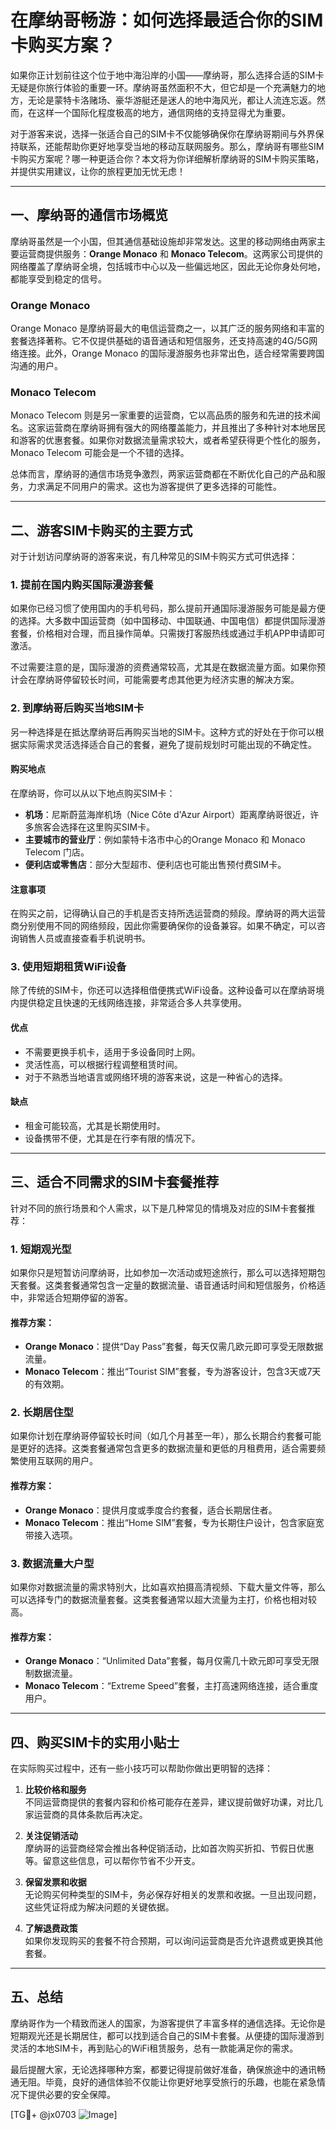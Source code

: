# 在摩纳哥畅游：如何选择最适合你的SIM卡购买方案？

如果你正计划前往这个位于地中海沿岸的小国——摩纳哥，那么选择合适的SIM卡无疑是你旅行体验的重要一环。摩纳哥虽然面积不大，但它却是一个充满魅力的地方，无论是蒙特卡洛赌场、豪华游艇还是迷人的地中海风光，都让人流连忘返。然而，在这样一个国际化程度极高的地方，通信网络的支持显得尤为重要。

对于游客来说，选择一张适合自己的SIM卡不仅能够确保你在摩纳哥期间与外界保持联系，还能帮助你更好地享受当地的移动互联网服务。那么，摩纳哥有哪些SIM卡购买方案呢？哪一种更适合你？本文将为你详细解析摩纳哥的SIM卡购买策略，并提供实用建议，让你的旅程更加无忧无虑！

---

## 一、摩纳哥的通信市场概览

摩纳哥虽然是一个小国，但其通信基础设施却非常发达。这里的移动网络由两家主要运营商提供服务：**Orange Monaco** 和 **Monaco Telecom**。这两家公司提供的网络覆盖了摩纳哥全境，包括城市中心以及一些偏远地区，因此无论你身处何地，都能享受到稳定的信号。

### Orange Monaco
Orange Monaco 是摩纳哥最大的电信运营商之一，以其广泛的服务网络和丰富的套餐选择著称。它不仅提供基础的语音通话和短信服务，还支持高速的4G/5G网络连接。此外，Orange Monaco 的国际漫游服务也非常出色，适合经常需要跨国沟通的用户。

### Monaco Telecom
Monaco Telecom 则是另一家重要的运营商，它以高品质的服务和先进的技术闻名。这家运营商在摩纳哥拥有强大的网络覆盖能力，并且推出了多种针对本地居民和游客的优惠套餐。如果你对数据流量需求较大，或者希望获得更个性化的服务，Monaco Telecom 可能会是一个不错的选择。

总体而言，摩纳哥的通信市场竞争激烈，两家运营商都在不断优化自己的产品和服务，力求满足不同用户的需求。这也为游客提供了更多选择的可能性。

---

## 二、游客SIM卡购买的主要方式

对于计划访问摩纳哥的游客来说，有几种常见的SIM卡购买方式可供选择：

### 1. 提前在国内购买国际漫游套餐
如果你已经习惯了使用国内的手机号码，那么提前开通国际漫游服务可能是最方便的选择。大多数中国运营商（如中国移动、中国联通、中国电信）都提供国际漫游套餐，价格相对合理，而且操作简单。只需拨打客服热线或通过手机APP申请即可激活。

不过需要注意的是，国际漫游的资费通常较高，尤其是在数据流量方面。如果你预计会在摩纳哥停留较长时间，可能需要考虑其他更为经济实惠的解决方案。

### 2. 到摩纳哥后购买当地SIM卡
另一种选择是在抵达摩纳哥后再购买当地的SIM卡。这种方式的好处在于你可以根据实际需求灵活选择适合自己的套餐，避免了提前规划时可能出现的不确定性。

#### 购买地点
在摩纳哥，你可以从以下地点购买SIM卡：
- **机场**：尼斯蔚蓝海岸机场（Nice Côte d'Azur Airport）距离摩纳哥很近，许多旅客会选择在这里购买SIM卡。
- **主要城市的营业厅**：例如蒙特卡洛市中心的Orange Monaco 和 Monaco Telecom 门店。
- **便利店或零售店**：部分大型超市、便利店也可能出售预付费SIM卡。

#### 注意事项
在购买之前，记得确认自己的手机是否支持所选运营商的频段。摩纳哥的两大运营商分别使用不同的网络频段，因此你需要确保你的设备兼容。如果不确定，可以咨询销售人员或直接查看手机说明书。

### 3. 使用短期租赁WiFi设备
除了传统的SIM卡，你还可以选择租借便携式WiFi设备。这种设备可以在摩纳哥境内提供稳定且快速的无线网络连接，非常适合多人共享使用。

#### 优点
- 不需要更换手机卡，适用于多设备同时上网。
- 灵活性高，可以根据行程调整租赁时间。
- 对于不熟悉当地语言或网络环境的游客来说，这是一种省心的选择。

#### 缺点
- 租金可能较高，尤其是长期使用时。
- 设备携带不便，尤其是在行李有限的情况下。

---

## 三、适合不同需求的SIM卡套餐推荐

针对不同的旅行场景和个人需求，以下是几种常见的情境及对应的SIM卡套餐推荐：

### 1. 短期观光型
如果你只是短暂访问摩纳哥，比如参加一次活动或短途旅行，那么可以选择短期包天套餐。这类套餐通常包含一定量的数据流量、语音通话时间和短信服务，价格适中，非常适合短期停留的游客。

#### 推荐方案：
- **Orange Monaco**：提供“Day Pass”套餐，每天仅需几欧元即可享受无限数据流量。
- **Monaco Telecom**：推出“Tourist SIM”套餐，专为游客设计，包含3天或7天的有效期。

### 2. 长期居住型
如果你计划在摩纳哥停留较长时间（如几个月甚至一年），那么长期合约套餐可能是更好的选择。这类套餐通常包含更多的数据流量和更低的月租费用，适合需要频繁使用互联网的用户。

#### 推荐方案：
- **Orange Monaco**：提供月度或季度合约套餐，适合长期居住者。
- **Monaco Telecom**：推出“Home SIM”套餐，专为长期住户设计，包含家庭宽带接入选项。

### 3. 数据流量大户型
如果你对数据流量的需求特别大，比如喜欢拍摄高清视频、下载大量文件等，那么可以选择专门的数据流量套餐。这类套餐通常以超大流量为主打，价格也相对较高。

#### 推荐方案：
- **Orange Monaco**：“Unlimited Data”套餐，每月仅需几十欧元即可享受无限制数据流量。
- **Monaco Telecom**：“Extreme Speed”套餐，主打高速网络连接，适合重度用户。

---

## 四、购买SIM卡的实用小贴士

在实际购买过程中，还有一些小技巧可以帮助你做出更明智的选择：

1. **比较价格和服务**  
   不同运营商提供的套餐内容和价格可能存在差异，建议提前做好功课，对比几家运营商的具体条款后再决定。

2. **关注促销活动**  
   摩纳哥的运营商经常会推出各种促销活动，比如首次购买折扣、节假日优惠等。留意这些信息，可以帮你节省不少开支。

3. **保留发票和收据**  
   无论购买何种类型的SIM卡，务必保存好相关的发票和收据。一旦出现问题，这些凭证将成为解决问题的关键依据。

4. **了解退费政策**  
   如果你发现购买的套餐不符合预期，可以询问运营商是否允许退费或更换其他套餐。

---

## 五、总结

摩纳哥作为一个精致而迷人的国家，为游客提供了丰富多样的通信选择。无论你是短期观光还是长期居住，都可以找到适合自己的SIM卡套餐。从便捷的国际漫游到灵活的本地SIM卡，再到贴心的WiFi租赁服务，总有一款能满足你的需求。

最后提醒大家，无论选择哪种方案，都要记得提前做好准备，确保旅途中的通讯畅通无阻。毕竟，良好的通信体验不仅能让你更好地享受旅行的乐趣，也能在紧急情况下提供必要的安全保障。

[TG💪+ @jx0703 ![Image](https://github.com/user-attachments/assets/dbca1d08-cadb-493c-b0ec-ad6f7a83f270)]